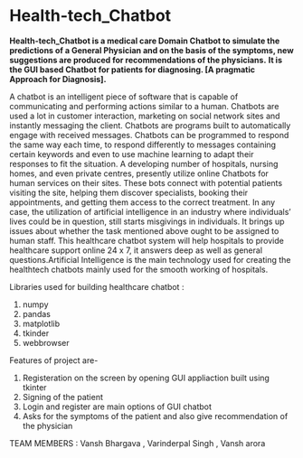 # Health-tech_Chatbot
**Health-tech_Chatbot is a medical care Domain Chatbot to simulate the predictions of a General Physician and on the basis of the symptoms, new suggestions are produced for recommendations of the physicians.** **It is the GUI based Chatbot for patients for diagnosing. [A pragmatic Approach for Diagnosis].**


A chatbot is an intelligent piece of software that is capable of communicating and performing actions similar to a human. Chatbots are used a lot in customer interaction, marketing on social network sites and instantly messaging the client. Chatbots are programs built to automatically engage with received messages. Chatbots can be programmed to respond the same way each time, to respond differently to messages containing certain keywords and even to use machine learning to adapt their responses to fit the situation. A developing number of hospitals, nursing homes, and even private centres, presently utilize online Chatbots for human services on their sites. These bots connect with potential patients visiting the site, helping them discover specialists, booking their appointments, and getting them access to the correct treatment. In any case, the utilization of artificial intelligence in an industry where individuals’ lives could be in question, still starts misgivings in individuals. It brings up issues about whether the task mentioned above ought to be assigned to human staff. This healthcare chatbot system will help hospitals to provide healthcare support online 24 x 7, it answers deep as well as general questions.Artificial Intelligence is the main technology used for creating the healthtech chatbots mainly used for the smooth working of hospitals.  
 
Libraries used for building healthcare chatbot : 
1) numpy
2) pandas
3) matplotlib
4) tkinder
5) webbrowser 

Features of project are-
1. Registeration on the screen by opening GUI appliaction built using tkinter
2. Signing of the patient
3. Login and register are main options of GUI chatbot
4. Asks for the symptoms of the patient and also give recommendation of the physician 

TEAM MEMBERS : Vansh Bhargava , Varinderpal Singh , Vansh arora 

